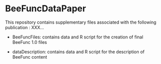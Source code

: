 # BeeFuncDataPaper
This repository contains supplementary files associated with the following publication : 
XXX...

- BeeFuncFiles: contains data and R script for the creation of final BeeFunc 1.0 files
  
- dataDescription: contains data and R script for the description of BeeFunc content
